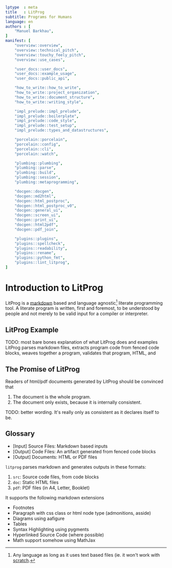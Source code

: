 ```yaml
lptype  : meta
title   : LitProg
subtitle: Programs for Humans
language: en
authors : [
    "Manuel Barkhau",
]
manifest: [
    "overview::overview",
    "overview::technical_pitch",
    "overview::touchy_feely_pitch",
    "overview::use_cases",

    "user_docs::user_docs",
    "user_docs::example_usage",
    "user_docs::public_api",

    "how_to_write::how_to_write",
    "how_to_write::project_organization",
    "how_to_write::document_structure",
    "how_to_write::writing_style",

    "impl_prelude::impl_prelude",
    "impl_prelude::boilerplate",
    "impl_prelude::code_style",
    "impl_prelude::test_setup",
    "impl_prelude::types_and_datastructures",

    "porcelain::porcelain",
    "porcelain::config",
    "porcelain::cli",
    "porcelain::watch",

    "plumbing::plumbing",
    "plumbing::parse",
    "plumbing::build",
    "plumbing::session",
    "plumbing::metaprogramming",

    "docgen::docgen",
    "docgen::md2html",
    "docgen::html_postproc",
    "docgen::html_postproc_v0",
    "docgen::general_ui",
    "docgen::screen_ui",
    "docgen::print_ui",
    "docgen::html2pdf",
    "docgen::pdf_join",

    "plugins::plugins",
    "plugins::spellcheck",
    "plugins::readability",
    "plugins::rename",
    "plugins::python_fmt",
    "plugins::lint_litprog",
]
```

# Introduction to LitProg

LitProg is a [markdown][ref_wiki_markdown] based and language agnostic[^languages_caveat] literate programming tool. A literate program is written, first and foremost, to be understood by people and not merely to be valid input for a compiler or interpreter.


## LitProg Example

TODO: most bare bones explanation of what LitProg does and examples
LitProg parses markdown files, extracts program code from fenced code blocks, weaves together a program, validates that program,   HTML,  and 

## The Promise of LitProg

Readers of html/pdf documents generated by LitProg should be convinced that

 1. The document is the whole program.
 2. The document only exists, because it is internally consistent.
 
TODO: better wording. It's really only as consistent as it declares itself to be. 

## Glossary

- [Input] Source Files: Markdown based inputs
- [Output] Code Files: An artifact generated from fenced code blocks
- [Output] Documents: HTML or PDF files



`litprog` parses markdown and generates outputs in these
formats:

 1. `src`: Source code files, from code blocks
 2. `doc`: Static HTML files
 3. `pdf`: PDF files (in A4, Letter, Booklet)

It supports the following markdown extensions

 - Footnotes
 - Paragraph with css class or html node type (admonitions, asside)
 - Diagrams using aafigure
 - Tables
 - Syntax Highlighting using pygments
 - Hyperlinked Source Code (where possible)
 - Math support somehow using MathJax


[ref_wiki_markdown]: https://en.wikipedia.org/wiki/Markdown

[^languages_caveat]: Any language as long as it uses text based files (ie. it won't work with [scratch](https://scratch.mit.edu/).
